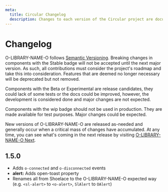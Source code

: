 ```yaml
---
meta:
  title: Circular Changelog
  description: Changes to each version of the Circular project are documented here.
---
```


# Changelog

O-LIBRARY-NAME-O follows [Semantic Versioning](https://semver.org/). Breaking changes in components with the <o-badge variant="primary" pill>Stable</o-badge> badge will not be accepted until the next major version. As such, all contributions must consider the project's roadmap and take this into consideration. Features that are deemed no longer necessary will be deprecated but not removed.

Components with the <o-badge variant="neutral" style="--o-color-neutral-600: var(--o-color-accent-600)" pill>Beta</o-badge> or <o-badge variant="warning" pill>Experimental</o-badge> are release candidates, they could lack of some tests or the docs could be improved, however, the development is considered done and major changes are not expected.

Components with the <o-badge variant="danger" pill>wip</o-badge> badge should not be used in production. They are made available for test purposes. Major changes could be expected.

New versions of O-LIBRARY-NAME-O are released as-needed and generally occur when a critical mass of changes have accumulated. At any time, you can see what's coming in the next release by visiting [O-LIBRARY-NAME-O Next](O-DOCS-NEXT-WEBSITE-O).

## 1.5.0

- Adds `o-connected` and `o-disconnected` events
- **alert:** Adds open-toast property
- Renames all from Shoelace to the O-LIBRARY-NAME-O expected way (e.g. `<sl-alert>` to `<o-alert>`, `SlAlert` to `OAlert`)
